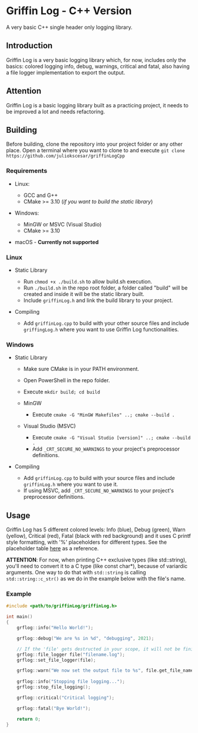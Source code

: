 # Griffin Log - C++ Version
A very basic C++ single header only logging library.

## Introduction
Griffin Log is a very basic logging library which, for now, includes only the basics: colored logging info, debug, warnings, critical and fatal, also having a file logger implementation to export the output. 

## Attention
Griffin Log is a basic logging library built as a practicing project, it needs to be improved a lot and needs refactoring.

## Building
Before building, clone the repository into your project folder or any other place. Open a terminal where you want to clone to and execute `git clone https://github.com/juliokscesar/griffinLogCpp`

### Requirements
* Linux:
    * GCC and G++
    * CMake >=  3.10 (*if you want to build the static library*)

* Windows:
    * MinGW or MSVC (Visual Studio)
    * CMake >= 3.10

* macOS - **Currently not supported**


### Linux
* Static Library
    * Run `chmod +x ./build.sh` to allow build.sh execution.
    * Run `./build.sh` in the repo root folder, a folder called "build" will be created and inside it will be the static library built.
    * Include `griffinLog.h` and link the build library to your project.

* Compiling
    * Add `griffinLog.cpp` to build with your other source files and include `griffingLog.h` where you want to use Griffin Log functionalities.

### Windows
* Static Library
    * Make sure CMake is in your PATH environment.
    * Open PowerShell in the repo folder.
    * Execute `mkdir build; cd build` 

    * MinGW
        * Execute `cmake -G "MinGW Makefiles" ..; cmake --build .`

    * Visual Studio (MSVC)
        * Execute `cmake -G "Visual Studio [version]" ..; cmake --build .`
        * Add `_CRT_SECURE_NO_WARNINGS` to your project's preprocessor definitions.

* Compiling
    * Add `griffinLog.cpp` to build with your source files and include `griffinLog.h` where you want to use it. 
    * If using MSVC, add `_CRT_SECURE_NO_WARNINGS` to your project's preprocessor definitions.

## Usage
Griffin Log has 5 different colored levels: Info (blue), Debug (green), Warn (yellow), Critical (red), Fatal (black with red background) and it uses C printf style formatting, with '%' placeholders for different types. See the placeholder table [here](https://www.cplusplus.com/reference/cstdio/printf/) as a reference.

**ATTENTION**: For now, when printing C++ exclusive types (like std::string), you'll need to convert it to a C type (like const char*), because of variardic arguments. One way to do that with `std::string` is calling `std::string::c_str()` as we do in the example below with the file's name.

### Example
```c++
#include <path/to/griffinLog/griffinLog.h>

int main()
{
    grflog::info("Hello World!");

    grflog::debug("We are %s in %d", "debugging", 2021);

    // If the 'file' gets destructed in your scope, it will not be finished until you set a new file or until you specify it with grflog::stop_file_logging();
    grflog::file_logger file("filename.log");
    grflog::set_file_logger(file);

    grflog::warn("We now set the output file to %s", file.get_file_name().c_str());
    
    grflog::info("Stopping file logging...");
    grflog::stop_file_logging();

    grflog::critical("Critical logging");

    grflog::fatal("Bye World!");

    return 0;
}

```
